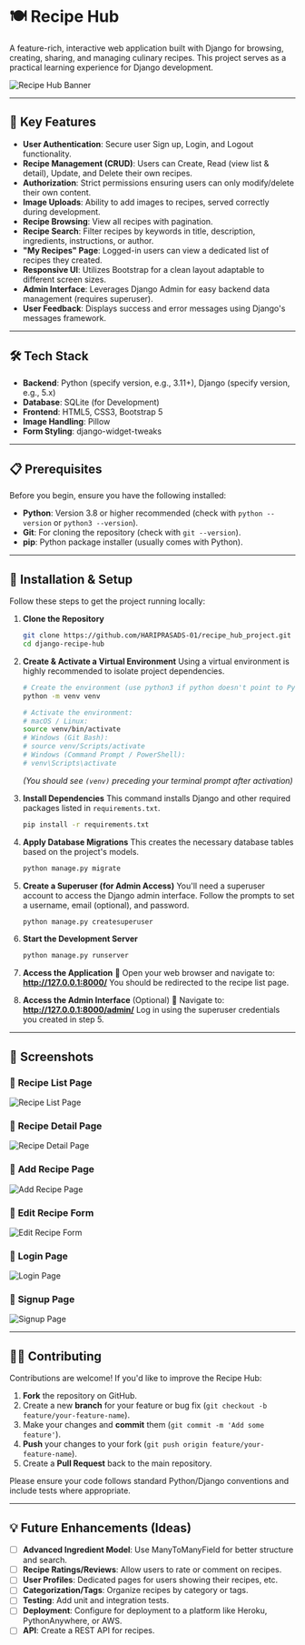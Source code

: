 # 🍽️ Recipe Hub

A feature-rich, interactive web application built with Django for browsing, creating, sharing, and managing culinary recipes. This project serves as a practical learning experience for Django development.

<!-- Add a compelling screenshot of your running application here! -->
<!-- ![Recipe Hub Screenshot](./docs/screenshot.png) -->
![Recipe Hub Banner](./assets/banner.png)

---

## 📌 Key Features

- **User Authentication**: Secure user Sign up, Login, and Logout functionality.
- **Recipe Management (CRUD)**: Users can Create, Read (view list & detail), Update, and Delete their own recipes.
- **Authorization**: Strict permissions ensuring users can only modify/delete their own content.
- **Image Uploads**: Ability to add images to recipes, served correctly during development.
- **Recipe Browsing**: View all recipes with pagination.
- **Recipe Search**: Filter recipes by keywords in title, description, ingredients, instructions, or author.
- **"My Recipes" Page**: Logged-in users can view a dedicated list of recipes they created.
- **Responsive UI**: Utilizes Bootstrap for a clean layout adaptable to different screen sizes.
- **Admin Interface**: Leverages Django Admin for easy backend data management (requires superuser).
- **User Feedback**: Displays success and error messages using Django's messages framework.

---

## 🛠️ Tech Stack

- **Backend**: Python (specify version, e.g., 3.11+), Django (specify version, e.g., 5.x)
- **Database**: SQLite (for Development)
- **Frontend**: HTML5, CSS3, Bootstrap 5
- **Image Handling**: Pillow
- **Form Styling**: django-widget-tweaks

---

## 📋 Prerequisites

Before you begin, ensure you have the following installed:

- **Python**: Version 3.8 or higher recommended (check with `python --version` or `python3 --version`).
- **Git**: For cloning the repository (check with `git --version`).
- **pip**: Python package installer (usually comes with Python).

---

## 🚀 Installation & Setup

Follow these steps to get the project running locally:

1. **Clone the Repository**
    ```sh
    git clone https://github.com/HARIPRASADS-01/recipe_hub_project.git
    cd django-recipe-hub
    ```

2. **Create & Activate a Virtual Environment**
    Using a virtual environment is highly recommended to isolate project dependencies.
    ```sh
    # Create the environment (use python3 if python doesn't point to Python 3)
    python -m venv venv

    # Activate the environment:
    # macOS / Linux:
    source venv/bin/activate
    # Windows (Git Bash):
    # source venv/Scripts/activate
    # Windows (Command Prompt / PowerShell):
    # venv\Scripts\activate
    ```
    *(You should see `(venv)` preceding your terminal prompt after activation)*

3. **Install Dependencies**
    This command installs Django and other required packages listed in `requirements.txt`.
    ```sh
    pip install -r requirements.txt
    ```

4. **Apply Database Migrations**
    This creates the necessary database tables based on the project's models.
    ```sh
    python manage.py migrate
    ```

5. **Create a Superuser (for Admin Access)**
    You'll need a superuser account to access the Django admin interface. Follow the prompts to set a username, email (optional), and password.
    ```sh
    python manage.py createsuperuser
    ```

6. **Start the Development Server**
    ```sh
    python manage.py runserver
    ```

7. **Access the Application**
    🔗 Open your web browser and navigate to: **http://127.0.0.1:8000/**
    You should be redirected to the recipe list page.

8. **Access the Admin Interface** (Optional)
    🔗 Navigate to: **http://127.0.0.1:8000/admin/**
    Log in using the superuser credentials you created in step 5.

---

## 📸 Screenshots  

### 🔹 **Recipe List Page**  
![Recipe List Page](assets/Recipe_List_Page.png)  

### 🔹 **Recipe Detail Page**  
![Recipe Detail Page](assets/Recipe_Detail_Page.png)  

### 🔹 **Add Recipe Page**  
![Add Recipe Page](assets/Add_Page.png)  

### 🔹 **Edit Recipe Form**  
![Edit Recipe Form](assets/Edit_Form.png)  

### 🔹 **Login Page**  
![Login Page](assets/Login_Page.png)  

### 🔹 **Signup Page**  
![Signup Page](assets/Signup_Page.png)  

---

## 🧑‍💻 Contributing

Contributions are welcome! If you'd like to improve the Recipe Hub:

1. **Fork** the repository on GitHub.
2. Create a new **branch** for your feature or bug fix (`git checkout -b feature/your-feature-name`).
3. Make your changes and **commit** them (`git commit -m 'Add some feature'`).
4. **Push** your changes to your fork (`git push origin feature/your-feature-name`).
5. Create a **Pull Request** back to the main repository.

Please ensure your code follows standard Python/Django conventions and include tests where appropriate.

---

## 💡 Future Enhancements (Ideas)

- [ ] **Advanced Ingredient Model**: Use ManyToManyField for better structure and search.
- [ ] **Recipe Ratings/Reviews**: Allow users to rate or comment on recipes.
- [ ] **User Profiles**: Dedicated pages for users showing their recipes, etc.
- [ ] **Categorization/Tags**: Organize recipes by category or tags.
- [ ] **Testing**: Add unit and integration tests.
- [ ] **Deployment**: Configure for deployment to a platform like Heroku, PythonAnywhere, or AWS.
- [ ] **API**: Create a REST API for recipes.
